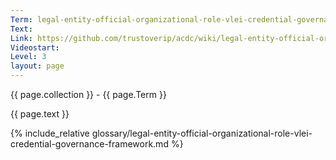 ```yaml
---
Term: legal-entity-official-organizational-role-vlei-credential-governance-framework
Text: 
Link: https://github.com/trustoverip/acdc/wiki/legal-entity-official-organizational-role-vlei-credential-governance-framework
Videostart: 
Level: 3
layout: page
---
```


{{ page.collection }} - {{ page.Term }}

   {{ page.text }}

{% include_relative glossary/legal-entity-official-organizational-role-vlei-credential-governance-framework.md %}
